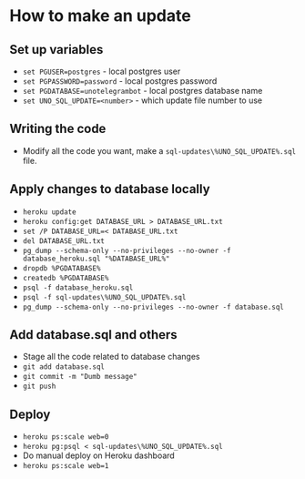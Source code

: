 # How to make an update

## Set up variables

* `set PGUSER=postgres` - local postgres user
* `set PGPASSWORD=password` - local postgres password
* `set PGDATABASE=unotelegrambot` - local postgres database name
* `set UNO_SQL_UPDATE=<number>` - which update file number to use

## Writing the code

* Modify all the code you want, make a `sql-updates\%UNO_SQL_UPDATE%.sql` file.

## Apply changes to database locally

* `heroku update`
* `heroku config:get DATABASE_URL > DATABASE_URL.txt`
* `set /P DATABASE_URL=< DATABASE_URL.txt`
* `del DATABASE_URL.txt`
* `pg_dump --schema-only --no-privileges --no-owner -f database_heroku.sql "%DATABASE_URL%"`
* `dropdb %PGDATABASE%`
* `createdb %PGDATABASE%`
* `psql -f database_heroku.sql`
* `psql -f sql-updates\%UNO_SQL_UPDATE%.sql`
* `pg_dump --schema-only --no-privileges --no-owner -f database.sql`

## Add database.sql and others

* Stage all the code related to database changes
* `git add database.sql`
* `git commit -m "Dumb message"`
* `git push`

## Deploy

* `heroku ps:scale web=0`
* `heroku pg:psql < sql-updates\%UNO_SQL_UPDATE%.sql`
* Do manual deploy on Heroku dashboard
* `heroku ps:scale web=1`